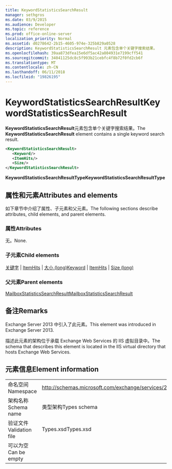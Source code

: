 ```yaml
---
title: KeywordStatisticsSearchResult
manager: sethgros
ms.date: 03/9/2015
ms.audience: Developer
ms.topic: reference
ms.prod: office-online-server
localization_priority: Normal
ms.assetid: d0278642-2b15-4605-974e-325b829a0528
description: KeywordStatisticsSearchResult 元素包含单个关键字搜索结果。
ms.openlocfilehash: 39aa873dfea15e6df5ac42a804931e7199cff541
ms.sourcegitcommit: 34041125dc8c5f993b21cebfc4f8b72f0fd2cb6f
ms.translationtype: MT
ms.contentlocale: zh-CN
ms.lasthandoff: 06/11/2018
ms.locfileid: "19826195"
---
```

# <a name="keywordstatisticssearchresult"></a><span data-ttu-id="96d06-103">KeywordStatisticsSearchResult</span><span class="sxs-lookup"><span data-stu-id="96d06-103">KeywordStatisticsSearchResult</span></span>

<span data-ttu-id="96d06-104">**KeywordStatisticsSearchResult**元素包含单个关键字搜索结果。</span><span class="sxs-lookup"><span data-stu-id="96d06-104">The **KeywordStatisticsSearchResult** element contains a single keyword search result.</span></span> 
  

  
```XML
<KeywordStatisticsSearchResult>
   <Keyword/>
   <ItemHits/>
   <Size/>
</KeywordStatisticsSearchResult>
```

 <span data-ttu-id="96d06-105">**KeywordStatisticsSearchResultType**</span><span class="sxs-lookup"><span data-stu-id="96d06-105">**KeywordStatisticsSearchResultType**</span></span>
## <a name="attributes-and-elements"></a><span data-ttu-id="96d06-106">属性和元素</span><span class="sxs-lookup"><span data-stu-id="96d06-106">Attributes and elements</span></span>

<span data-ttu-id="96d06-107">如下章节中介绍了属性、子元素和父元素。</span><span class="sxs-lookup"><span data-stu-id="96d06-107">The following sections describe attributes, child elements, and parent elements.</span></span>
  
### <a name="attributes"></a><span data-ttu-id="96d06-108">属性</span><span class="sxs-lookup"><span data-stu-id="96d06-108">Attributes</span></span>

<span data-ttu-id="96d06-109">无。</span><span class="sxs-lookup"><span data-stu-id="96d06-109">None.</span></span>
  
### <a name="child-elements"></a><span data-ttu-id="96d06-110">子元素</span><span class="sxs-lookup"><span data-stu-id="96d06-110">Child elements</span></span>

<span data-ttu-id="96d06-111">[关键字](keyword.md) | [ItemHits](itemhits.md) | [大小 (long)](size-long.md)</span><span class="sxs-lookup"><span data-stu-id="96d06-111">[Keyword](keyword.md) | [ItemHits](itemhits.md) | [Size (long)](size-long.md)</span></span>
  
### <a name="parent-elements"></a><span data-ttu-id="96d06-112">父元素</span><span class="sxs-lookup"><span data-stu-id="96d06-112">Parent elements</span></span>

[<span data-ttu-id="96d06-113">MailboxStatisticsSearchResult</span><span class="sxs-lookup"><span data-stu-id="96d06-113">MailboxStatisticsSearchResult</span></span>](mailboxstatisticssearchresult.md)
  
## <a name="remarks"></a><span data-ttu-id="96d06-114">备注</span><span class="sxs-lookup"><span data-stu-id="96d06-114">Remarks</span></span>

<span data-ttu-id="96d06-115">Exchange Server 2013 中引入了此元素。</span><span class="sxs-lookup"><span data-stu-id="96d06-115">This element was introduced in Exchange Server 2013.</span></span>
  
<span data-ttu-id="96d06-116">描述此元素的架构位于承载 Exchange Web Services 的 IIS 虚拟目录中。</span><span class="sxs-lookup"><span data-stu-id="96d06-116">The schema that describes this element is located in the IIS virtual directory that hosts Exchange Web Services.</span></span>
  
## <a name="element-information"></a><span data-ttu-id="96d06-117">元素信息</span><span class="sxs-lookup"><span data-stu-id="96d06-117">Element information</span></span>

|||
|:-----|:-----|
|<span data-ttu-id="96d06-118">命名空间</span><span class="sxs-lookup"><span data-stu-id="96d06-118">Namespace</span></span>  <br/> |http://schemas.microsoft.com/exchange/services/2006/types  <br/> |
|<span data-ttu-id="96d06-119">架构名称</span><span class="sxs-lookup"><span data-stu-id="96d06-119">Schema name</span></span>  <br/> |<span data-ttu-id="96d06-120">类型架构</span><span class="sxs-lookup"><span data-stu-id="96d06-120">Types schema</span></span>  <br/> |
|<span data-ttu-id="96d06-121">验证文件</span><span class="sxs-lookup"><span data-stu-id="96d06-121">Validation file</span></span>  <br/> |<span data-ttu-id="96d06-122">Types.xsd</span><span class="sxs-lookup"><span data-stu-id="96d06-122">Types.xsd</span></span>  <br/> |
|<span data-ttu-id="96d06-123">可以为空</span><span class="sxs-lookup"><span data-stu-id="96d06-123">Can be empty</span></span>  <br/> ||
   

